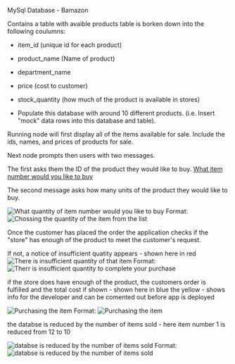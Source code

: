 
MySql Database - Bamazon

Contains a table with avaible products
table is borken down into the following coulumns:

* item_id (unique id for each product)

* product_name (Name of product)

* department_name

* price (cost to customer)

* stock_quantity (how much of the product is available in stores)

* Populate this database with around 10 different products. (i.e. Insert "mock" data rows into this database and table).

Running node will first display all of the items available for sale. Include the ids, names, and prices of products for sale.

Next node prompts then users with two messages.

The first asks them the ID of the product they would like to buy.
[What item number would you like to buy](/Bamazon/screenshots/ListOfItems.gif)
<!-- ![What item number would you like to buy](/Bamazon/screenshots/ListOfItems.gif) -->
<!-- Format: ![Chossing an item from the list](url) -->

The second message asks how many units of the product they would like to buy.

![What quantity of item number would you like to buy](/Bamazon/screenshots/QuantityWanted.gif)
Format: ![Chossing the quantity of the item from the list](url)

Once the customer has placed the order the application checks if the "store" has enough of the product to meet the customer's request.

If not, a notice of insufficient quatity appears - shown here in red
![There is insufficient quantity of that item](/Bamazon/screenshots/InsufficientQuantity.gif)
Format: ![Therr is insufficient quantity to complete your purchase](url)

if the store does have enough of the product, the customers order is fulfilled and the total cost if shown - shown here in blue
the yellow - shows info for the developer and can be comented out before app is deployed

![Purchasing the item](/Bamazon/screenshots/ProductPurchased.gif)
Format: ![Purchasing the item](url)

the databse is reduced by the number of items sold - here item number 1 is reduced from 12  to 10

![databse is reduced by the number of items sold](/Bamazon/screenshots/AvailQuantityGoesDown.gif)
Format: ![databse is reduced by the number of items sold](url)